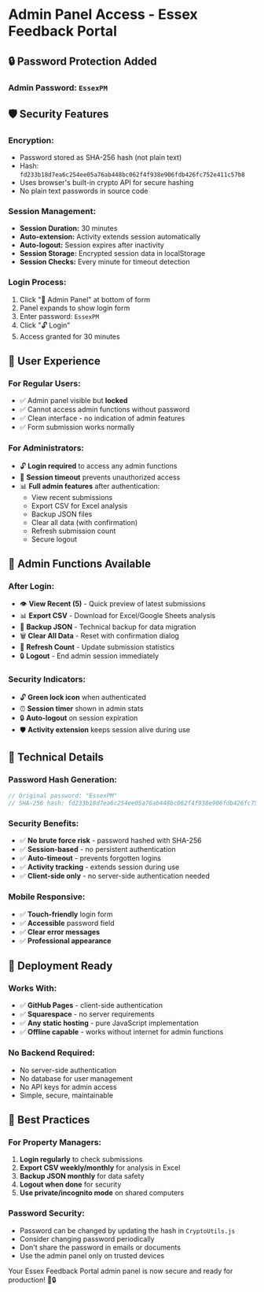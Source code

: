 # Admin Panel Access - Essex Feedback Portal

## 🔒 **Password Protection Added**

### **Admin Password:** `EssexPM`

## 🛡️ **Security Features**

### **Encryption:**
- Password stored as SHA-256 hash (not plain text)
- Hash: `fd233b18d7ea6c254ee05a76ab448bc062f4f938e906fdb426fc752e411c57b8`
- Uses browser's built-in crypto API for secure hashing
- No plain text passwords in source code

### **Session Management:**
- **Session Duration:** 30 minutes
- **Auto-extension:** Activity extends session automatically  
- **Auto-logout:** Session expires after inactivity
- **Session Storage:** Encrypted session data in localStorage
- **Session Checks:** Every minute for timeout detection

### **Login Process:**
1. Click "🔧 Admin Panel" at bottom of form
2. Panel expands to show login form
3. Enter password: `EssexPM`
4. Click "🔓 Login" 
5. Access granted for 30 minutes

## 👥 **User Experience**

### **For Regular Users:**
- ✅ Admin panel visible but **locked**
- ✅ Cannot access admin functions without password
- ✅ Clean interface - no indication of admin features
- ✅ Form submission works normally

### **For Administrators:**
- 🔓 **Login required** to access any admin functions
- 🔄 **Session timeout** prevents unauthorized access
- 📊 **Full admin features** after authentication:
  - View recent submissions
  - Export CSV for Excel analysis
  - Backup JSON files
  - Clear all data (with confirmation)
  - Refresh submission count
  - Secure logout

## 🎯 **Admin Functions Available**

### **After Login:**
- 👁️ **View Recent (5)** - Quick preview of latest submissions
- 📊 **Export CSV** - Download for Excel/Google Sheets analysis
- 💾 **Backup JSON** - Technical backup for data migration
- 🗑️ **Clear All Data** - Reset with confirmation dialog
- 🔄 **Refresh Count** - Update submission statistics
- 🔒 **Logout** - End admin session immediately

### **Security Indicators:**
- 🔓 **Green lock icon** when authenticated
- ⏰ **Session timer** shown in admin stats
- 🔒 **Auto-logout** on session expiration
- 🛡️ **Activity extension** keeps session alive during use

## 🔧 **Technical Details**

### **Password Hash Generation:**
```javascript
// Original password: "EssexPM"
// SHA-256 hash: fd233b18d7ea6c254ee05a76ab448bc062f4f938e906fdb426fc752e411c57b8
```

### **Security Benefits:**
- ✅ **No brute force risk** - password hashed with SHA-256
- ✅ **Session-based** - no persistent authentication
- ✅ **Auto-timeout** - prevents forgotten logins
- ✅ **Activity tracking** - extends session during use
- ✅ **Client-side only** - no server-side authentication needed

### **Mobile Responsive:**
- ✅ **Touch-friendly** login form
- ✅ **Accessible** password field
- ✅ **Clear error messages**
- ✅ **Professional appearance**

## 🚀 **Deployment Ready**

### **Works With:**
- ✅ **GitHub Pages** - client-side authentication
- ✅ **Squarespace** - no server requirements
- ✅ **Any static hosting** - pure JavaScript implementation
- ✅ **Offline capable** - works without internet for admin functions

### **No Backend Required:**
- No server-side authentication
- No database for user management
- No API keys for admin access
- Simple, secure, maintainable

## 🎯 **Best Practices**

### **For Property Managers:**
1. **Login regularly** to check submissions
2. **Export CSV weekly/monthly** for analysis in Excel
3. **Backup JSON monthly** for data safety
4. **Logout when done** for security
5. **Use private/incognito mode** on shared computers

### **Password Security:**
- Password can be changed by updating the hash in `CryptoUtils.js`
- Consider changing password periodically
- Don't share the password in emails or documents
- Use the admin panel only on trusted devices

Your Essex Feedback Portal admin panel is now secure and ready for production! 🏢🔒